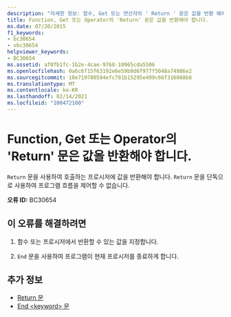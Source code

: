 ```yaml
---
description: "자세한 정보: 함수, Get 또는 연산자의 ' Return ' 문은 값을 반환 해야 합니다."
title: Function, Get 또는 Operator의 'Return' 문은 값을 반환해야 합니다.
ms.date: 07/20/2015
f1_keywords:
- bc30654
- vbc30654
helpviewer_keywords:
- BC30654
ms.assetid: af0fb1fc-1b2e-4cae-9768-10965cda5506
ms.openlocfilehash: 0a6c6f15f63192e6e59b9d6f977f5048a74986e2
ms.sourcegitcommit: 10e719780594efc781b15295e499c66f316068b8
ms.translationtype: MT
ms.contentlocale: ko-KR
ms.lasthandoff: 02/14/2021
ms.locfileid: "100472100"
---
```

# <a name="return-statement-in-a-function-get-or-operator-must-return-a-value"></a>Function, Get 또는 Operator의 'Return' 문은 값을 반환해야 합니다.

`Return` 문을 사용하여 호출하는 프로시저에 값을 반환해야 합니다. `Return` 문을 단독으로 사용하여 프로그램 흐름을 제어할 수 없습니다.  
  
 **오류 ID:** BC30654  
  
## <a name="to-correct-this-error"></a>이 오류를 해결하려면  
  
1. 함수 또는 프로시저에서 반환할 수 있는 값을 지정합니다.  
  
2. `End` 문을 사용하여 프로그램이 현재 프로시저를 종료하게 합니다.  
  
## <a name="see-also"></a>추가 정보

- [Return 문](../language-reference/statements/return-statement.md)
- [End \<keyword> 문](../language-reference/statements/end-keyword-statement.md)
